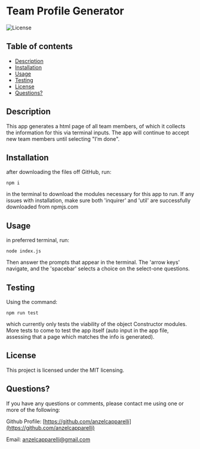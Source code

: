 # Team Profile Generator

![License](https://img.shields.io/badge/License-MIT-informational)

## Table of contents

- [Description](#Descriptionn)
- [Installation](#Installation)
- [Usage](#Usage)
- [Testing](#Testing)
- [License](#License)
- [Questions?](#Questions?)

## Description

This app generates a html page of all team members, of which it collects the information for this via terminal inputs. The app will continue to accept new team members until selecting "I'm done".

## Installation

after downloading the files off GitHub, run:

`npm i`

in the terminal to download the modules necessary for this app to run. If any issues with installation, make sure both 'inquirer' and 'util' are successfully downloaded from npmjs.com

## Usage

in preferred terminal, run:

`node index.js`

Then answer the prompts that appear in the terminal. The 'arrow keys' navigate, and the 'spacebar' selects a choice on the select-one questions.

## Testing

Using the command:

`npm run test`

which currently only tests the viability of the object Constructor modules. More tests to come to test the app itself (auto input in the app file, assessing that a page which matches the info is generated).

## License

This project is licensed under the MIT licensing.

## Questions?

If you have any questions or comments, please contact me using one or more of the following:

Github Profile: [https://github.com/anzelcapparelli](https://github.com/anzelcapparelli)

Email: anzelcapparelli@gmail.com
